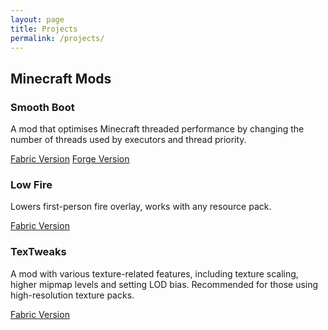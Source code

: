 ```yaml
---
layout: page
title: Projects
permalink: /projects/
---
```


## Minecraft Mods

### Smooth Boot
A mod that optimises Minecraft threaded performance by changing the number of threads used by executors and thread priority.

[Fabric Version](https://www.curseforge.com/minecraft/mc-mods/smooth-boot) [Forge Version](https://www.curseforge.com/minecraft/mc-mods/smooth-boot-forge)

### Low Fire
Lowers first-person fire overlay, works with any resource pack.

[Fabric Version](https://www.curseforge.com/minecraft/mc-mods/low-fire)

### TexTweaks
A mod with various texture-related features, including texture scaling, higher mipmap levels and setting LOD bias. Recommended for those using high-resolution texture packs.

[Fabric Version](https://www.curseforge.com/minecraft/mc-mods/textweaks)
